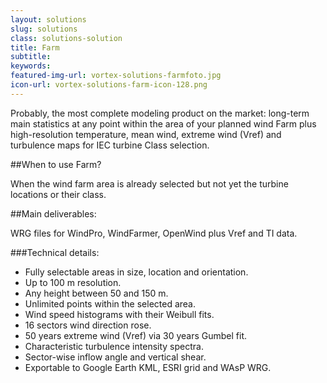 ```yaml
---
layout: solutions
slug: solutions
class: solutions-solution
title: Farm
subtitle:
keywords: 
featured-img-url: vortex-solutions-farmfoto.jpg
icon-url: vortex-solutions-farm-icon-128.png
---
```


<p class="lead">Probably, the most complete modeling product on the market: long-term main statistics at any point within the area of your planned wind Farm plus high-resolution temperature, mean wind, extreme wind (Vref) and turbulence maps for IEC turbine Class selection.</p>

##When to use Farm?

When the wind farm area is already selected but not yet the turbine locations or their class.

##Main deliverables:

WRG files for WindPro, WindFarmer, OpenWind plus Vref and TI data.

###Technical details:

- Fully selectable areas in size, location and orientation.
- Up to 100 m resolution.
- Any height between 50 and 150 m.
- Unlimited points within the selected area.
- Wind speed histograms with their Weibull fits.
- 16 sectors wind direction rose.
- 50 years extreme wind (Vref) via 30 years Gumbel fit.
- Characteristic turbulence intensity spectra.
- Sector-wise inflow angle and vertical shear.
- Exportable to Google Earth KML, ESRI grid and WAsP WRG.